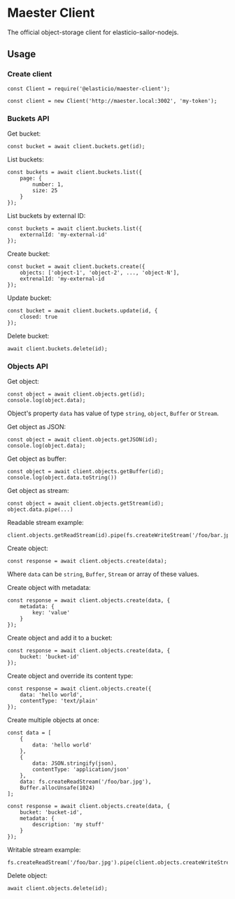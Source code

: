 # Maester Client

The official object-storage client for elasticio-sailor-nodejs.

## Usage

### Create client
```
const Client = require('@elasticio/maester-client');

const client = new Client('http://maester.local:3002', 'my-token');
```

### Buckets API

Get bucket:

```
const bucket = await client.buckets.get(id);
```

List buckets:

```
const buckets = await client.buckets.list({
    page: {
        number: 1,
        size: 25
    }
});
```

List buckets by external ID:

```
const buckets = await client.buckets.list({
    externalId: 'my-external-id'
});
```

Create bucket:

```
const bucket = await client.buckets.create({
    objects: ['object-1', 'object-2', ..., 'object-N'],
    extrenalId: 'my-external-id
});
```

Update bucket:

```
const bucket = await client.buckets.update(id, {
    closed: true
});
```

Delete bucket:

```
await client.buckets.delete(id);
```

### Objects API

Get object:

```
const object = await client.objects.get(id);
console.log(object.data);
```

Object's property `data` has value of type `string`, `object`, `Buffer` or `Stream`. 

Get object as JSON:

```
const object = await client.objects.getJSON(id);
console.log(object.data);
```

Get object as buffer:

```
const object = await client.objects.getBuffer(id);
console.log(object.data.toString())
```

Get object as stream:

```
const object = await client.objects.getStream(id);
object.data.pipe(...)
```

Readable stream example:

```
client.objects.getReadStream(id).pipe(fs.createWriteStream('/foo/bar.jpg'));
```

Create object:

```
const response = await client.objects.create(data);
```

Where `data` can be `string`, `Buffer`, `Stream` or array of these values.

Create object with metadata:

```
const response = await client.objects.create(data, {
    metadata: {
        key: 'value'
    }
});
```

Create object and add it to a bucket:

```
const response = await client.objects.create(data, {
    bucket: 'bucket-id'
});
```

Create object and override its content type:

```
const response = await client.objects.create({ 
    data: 'hello world',
    contentType: 'text/plain'
});
```

Create multiple objects at once:

```
const data = [
    {
        data: 'hello world'
    },
    {
        data: JSON.stringify(json), 
        contentType: 'application/json'
    },
    data: fs.createReadStream('/foo/bar.jpg'),
    Buffer.allocUnsafe(1024)
];

const response = await client.objects.create(data, {
    bucket: 'bucket-id',
    metadata: {
        description: 'my stuff'
    }
});
```

Writable stream example:

```
fs.createReadStream('/foo/bar.jpg').pipe(client.objects.createWriteStream());
```

Delete object:

```
await client.objects.delete(id);
```
